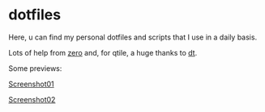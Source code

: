 # dotfiles

Here, u can find my personal dotfiles and scripts that I use in a daily basis.

Lots of help from [zero](https://github.com/zer0-5) and, for qtile, a huge thanks to [dt](https://www.youtube.com/@DistroTube).

Some previews:

[Screenshot01](images/01.png)

[Screenshot02](images/02.png)
